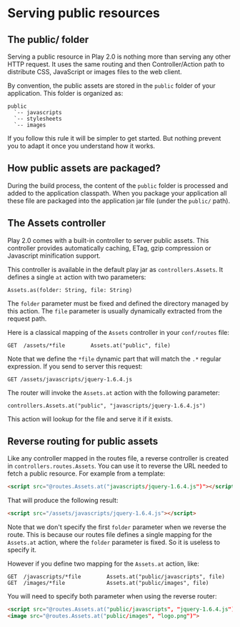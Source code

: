 # Serving public resources

## The public/ folder

Serving a public resource in Play 2.0 is nothing more than serving any other HTTP request. It uses the same routing and then Controller/Action path to distribute CSS, JavaScript or images files to the web client.

By convention, the public assets are stored in the `public` folder of your application. This folder is organized as:

```
public
  `-- javascripts
  `-- stylesheets
  `-- images
```

If you follow this rule it will be simpler to get started. But nothing prevent you to adapt it once you understand how it works.

## How public assets are packaged?

During the build process, the content of the `public` folder is processed and added to the application classpath. When you package your application all these file are packaged into the application jar file (under the `public/` path).

## The Assets controller

Play 2.0 comes with a built-in controller to server public assets. This controller provides automatically caching, ETag, gzip compression or Javascript minification support.

This controller is available in the default play jar as `controllers.Assets`. It defines a single `at` action with two parameters:

```
Assets.as(folder: String, file: String)
```

The `folder` parameter must be fixed and defined the directory managed by this action. The `file` parameter is usually dynamically extracted from the request path.

Here is a classical mapping of the `Assets` controller in your `conf/routes` file:

```
GET  /assets/*file        Assets.at("public", file)
```

Note that we define the `*file` dynamic part that will match the `.*` regular expression. If you send to server this request:

```
GET /assets/javascripts/jquery-1.6.4.js
```

The router will invoke the `Assets.at` action with the following parameter:

```
controllers.Assets.at("public", "javascripts/jquery-1.6.4.js")
```

This action will lookup for the file and serve it if it exists.

## Reverse routing for public assets

Like any controller mapped in the routes file, a reverse controller is created in `controllers.routes.Assets`. You can use it to reverse the URL needed to fetch a public resource. For example from a template:

```html
<script src="@routes.Assets.at("javascripts/jquery-1.6.4.js")"></script>
```

That will produce the following result:

```html
<script src="/assets/javascripts/jquery-1.6.4.js"></script>
```

Note that we don't specify the first `folder` parameter when we reverse the route. This is because our routes file defines a single mapping for the `Assets.at` action, where the `folder` parameter is fixed. So it is useless to specify it.

However if you define two mapping for the `Assets.at` action, like:

```
GET  /javascripts/*file        Assets.at("public/javascripts", file)
GET  /images/*file             Assets.at("public/images", file)
```

You will need to specify both parameter when using the reverse router:

```html
<script src="@routes.Assets.at("public/javascripts", "jquery-1.6.4.js")"></script>
<image src="@routes.Assets.at("public/images", "logo.png")">
```